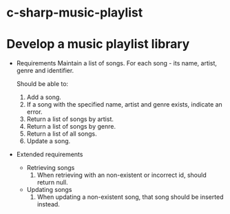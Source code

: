 # c-sharp-music-playlist

# Develop a music playlist library

- Requirements
	Maintain a list of songs. For each song - its name, artist, genre and identifier.

	Should be able to:
	1. Add a song. 
	2. If a song with the specified name, artist and genre exists, indicate an error.
	3. Return a list of songs by artist.
	4. Return a list of songs by genre.
	5. Return a list of all songs.
	6. Update a song.

- Extended requirements
	- Retrieving songs
		1. When retrieving with an non-existent or incorrect id, should return null.
	- Updating songs
		1. When updating a non-existent song, that song should be inserted instead.